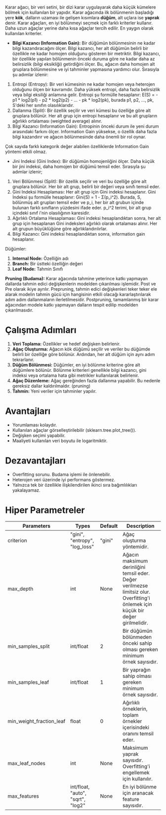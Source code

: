 Karar ağacı, bir veri setini, bir dizi karar uygulayarak daha küçük kümelere bölmek için kullanılan bir yapıdır. Karar ağacında ilk bölünmenin başladığı yere **kök**, dalların uzaması ile gelişen kısımlara **düğüm**, alt uçlara ise **yaprak** denir. Karar ağaçları, en iyi bölünmeyi seçmek için farklı kriterler kullanır. Daha uzun ağaçlar yerine daha kısa ağaçlar tercih edilir. En yaygın olarak kullanılan kriterler.
-  **Bilgi Kazancı (Information Gain):** Bir düğümün bölünmesinin ne kadar bilgi kazandıracağını ölçer. Bilgi kazancı, her alt düğümün belirli bir özellikle ne kadar homojen olduğunu gösteren bir metriktir. Bilgi kazancı, bir özellikle yapılan bölünmenin önceki duruma göre ne kadar daha az belirsizlik (bilgi eksikliği) getirdiğini ölçer. Bu, ağacın daha homojen alt gruplara bölünmesine ve iyi tahminler yapmasına yardımcı olur. Sırasıyla şu adımlar izlenir:
1. Entropi (Entropy): Bir veri kümesinin ne kadar homojen veya heterojen olduğunu ölçen bir kavramdır. Daha yüksek entropi, daha fazla belirsizlik veya bilgi eksiliği anlamına gelir. Entropi şu formülle hesaplanır: E(S) = -p1 * log2(p1) - p2 * log2(p2) - ... - pk * log2(pk), burada p1, p2, ..., pk, S'deki her sınıfın olasılıklarıdır.
2. Dallanma (Split): Bir özellik seçilir ve veri kümesi bu özelliğe göre alt gruplara bölünür. Her alt grup için entropi hesaplanır ve bu alt grupların ağırlıklı ortalaması (weighted average) alınır.
3. Bilgi Kazancı (Information Gain): Entropinin önceki durum ile yeni durum arasındaki farkını ölçer. Information Gain yüksekse, o özellik daha fazla bilgi kazandırır ve ağacın bölünmesinde daha önemli bir rol oynar. 

Çok sayıda farklı kategorik değer alabilen özelliklerde Information Gain yöntemi etkili olmaz.

- Jini Indeksi (Gini Index): Bir düğümün homojenliğini ölçer. Daha küçük bir jini indeksi, daha homojen bir düğümü temsil eder. Sırasıyla şu adımlar izlenir;
1. Veri Bölünmesi (Split): Bir özellik seçilir ve veri bu özelliğe göre alt gruplara bölünür. Her bir alt grup, belirli bir değeri veya sınıfı temsil eder.
2. Gini Indeksi Hesaplaması: Her alt grup için Gini indeksi hesaplanır. Gini İndeksi şu formülle hesaplanır: Gini(S) = 1 - Σ(p_i^2). Burada, S, bölünmüş alt grupları temsil eder ve p_i, her bir alt grubun içinde bulunan farklı sınıfların yüzdesini ifade eder. p_i^2 terimi, bir alt grup içindeki sınıf i'nin olasılığının karesidir.
3. Ağırlıklı Ortalama Hesaplaması: Gini indeksi hesaplandıktan sonra, her alt grup için hesaplanan Gini indeksleri ağırlıklı olarak ortalaması alınır. Her alt grupun büyüklüğüne göre ağırlıklandırılırlar.
4. Bilgi Kazancı: Gini indeksi hesaplandıktan sonra, information gain hesaplanır.

Düğümler:
1. **Internal Node:** Özelliğin adı
2. **Branch:** Bir üstteki özelliğin değeri
3. **Leaf Node:** Tahmin Sınıfı

**Pruning (Budama):** Karar ağacında tahmine yeterince katkı yapmayan dallarda tahmin edici değişkenlerin modelden çıkarılması işlemidir. Post ve Pre olarak ikiye ayrılır. Prepruning, tahmin edici değişkenleri teker teker ele alarak modelin tahmin gücü için hangisinin etkili olacağı kararlaştırılarak adım adım dallanmaların ilerletilmesidir. Postpruning, tamamlanmış bir karar ağacından modele katkı yapmayan dalların tespit edilip modelden çıkarılmasıdır.

# Çalışma Adımları
1. **Veri Toplama:** Özellikler ve hedef değişken belirlenir.
2. **Ağaç Oluşturma:** Ağacın kök düğümü seçilir ve veriler bu düğümde belirli bir özelliğe göre bölünür. Ardından, her alt düğüm için aynı adım tekrarlanır.
3. **Düğüm Bölünmesi:** Düğümler, en iyi bölünme kriterine göre alt düğümlere bölünür. Bölünme kriterleri genellikle bilgi kazancı, gini indeksi veya ortalama hata gibi metrikler kullanılarak belirlenir.
4. **Ağaç Düzenleme:** Ağaç gereğinden fazla dallanma yapabilir. Bu nedenle gereksiz dallar kaldırılmaldır. (pruning)
5. **Tahmin:** Yeni veriler için tahminler yapılır.

# Avantajları
- Yorumlaması kolaydır.
- Kullanılan ağaçlar görselleştirilebilir (sklearn.tree.plot_tree()).
- Değişken seçimi yapabilir.
- Maaliyeti kullanılan veri boyutu ile logaritmiktir.
# Dezavantajları
- Overfitting sorunu. Budama işlemi ile önlenebilir.
- Heterojen veri üzerinde iyi performans göstermez.
- Yalnızca tek bir özellikle ilişkilendirilen ikinci sıra bağımlılıkları yakalayamaz.


# Hiper Parametreler

| Parameters | Types | Default | Description |
| - | - | - | - |
| criterion | "gini", "entropy", "log_loss" | "gini" | Ağaç oluşturma yöntemidir. |
| max_depth | int | None | Ağacın maksimum derinliğini temsil eder. Değer verilmezse limitsiz olur. Overfitting'i önlemek için küçük bir değer girilmelidir. |
| min_samples_split | int/float | 2 | Bir düğümün bölünmeden önceki sahip olması gereken minimum örnek sayısıdır. |
| min_samples_leaf | int/float | 1 | Bir yaprağın sahip olması gereken minimum örnek sayısıdır. |
| min_weight_fraction_leaf | float | 0 | Ağırlıklı örneklerin, toplam örnekler içerisindeki oranını temsil eder. |
| max_leaf_nodes | int | None | Maksimum yaprak sayısıdır. Overfitting'i engellemek için kullanılır. |
| max_features | int/float, "auto", "sqrt", "log2" | None | En iyi bölünme için aranacak feature sayısıdır. | 
